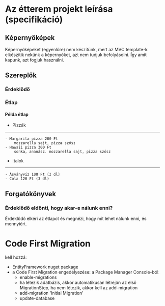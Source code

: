 ﻿# Az étterem projekt leírása (specifikáció)

## Képernyőképek
Képernyőképeket (egyenlőre) nem készítünk, mert az MVC template-k elkészítik nekünk a képernyőket, azt nem tudjuk befolyásolni. Így amit kapunk, azt fogjuk használni.

## Szereplők
### Érdeklődő
### Étlap
#### Példa étlap
- Pizzák
--------
    - Margarita pizza 200 Ft
        mozzarella sajt, pizza szósz
    - Hawaii pizza 300 Ft
        sonka, ananász. mozzarella sajt, pizza szósz
- Italok
--------
    - Ásványvíz 100 Ft (3 dl)
    - Cola 120 Ft (3 dl)

## Forgatókönyvek
### Érdeklődő eldönti, hogy akar-e nálunk enni?
Érdeklődő elkéri az étlapot és megnézi, hogy mit lehet nálunk enni, és mennyiért.


# Code First Migration
kell hozzá:
- EntityFramework nuget package
- a Code First Migration engedélyezése: a Package Manager Console-ból: 
  - enable-migrations
  - ha létezik adatbázis, akkor automatikusan létrejön az első MigrationStep, ha nem létezik,
    akkor kell az add-migration
  - add-migration 'Initial Migration'
  - update-database
